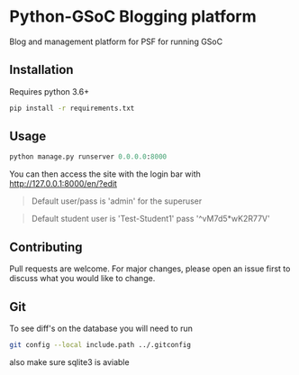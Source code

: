 # Python-GSoC Blogging platform

Blog and management platform for PSF for running GSoC

## Installation

Requires python 3.6+

```bash
pip install -r requirements.txt
```

## Usage

```python
python manage.py runserver 0.0.0.0:8000
```

You can then access the site with the login bar with http://127.0.0.1:8000/en/?edit

> Default user/pass is 'admin' for the superuser

> Default student user is 'Test-Student1' pass '^vM7d5*wK2R77V' 

## Contributing
Pull requests are welcome. For major changes, please open an issue first to discuss what you would like to change.

## Git

To see diff's on the database you will need to run
```bash
git config --local include.path ../.gitconfig
```
also make sure sqlite3 is aviable
